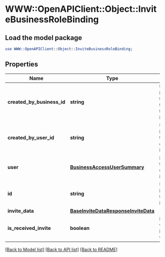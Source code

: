 # WWW::OpenAPIClient::Object::InviteBusinessRoleBinding

## Load the model package
```perl
use WWW::OpenAPIClient::Object::InviteBusinessRoleBinding;
```

## Properties
Name | Type | Description | Notes
------------ | ------------- | ------------- | -------------
**created_by_business_id** | **string** | Unique identifier for the business that created the invite/request. | [optional] 
**created_by_user_id** | **string** | Unique identifier for the user that created the invite/request. | [optional] 
**user** | [**BusinessAccessUserSummary**](BusinessAccessUserSummary.md) | Metadata for the user that updated the invite/request. | [optional] 
**id** | **string** | Unique identifier of the invite/request. | [optional] 
**invite_data** | [**BaseInviteDataResponseInviteData**](BaseInviteDataResponseInviteData.md) |  | [optional] 
**is_received_invite** | **boolean** | Indicates whether the invite/request was received. | [optional] 

[[Back to Model list]](../README.md#documentation-for-models) [[Back to API list]](../README.md#documentation-for-api-endpoints) [[Back to README]](../README.md)


